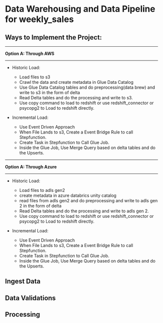 # Data Warehousing and Data Pipeline for weekly_sales

## Ways to Implement the Project:
***
**Option A: Through AWS**
***
- Historic Load:
  - Load files to s3
  - Crawl the data and create metadata in Glue Data Catalog
  - Use Glue Data Catalog tables and do preprocessing(data brew) and write to s3 in the form of delta
  - Read Delta tables and do the processing and write to s3.
  - Use copy command to load to redshift or use redshift_connector or psycopg2 to Load to redshift directly.

- Incremental Load:
  - Use Event Driven Approach
  - When File Lands to s3, Create a Event Bridge Rule to call Stepfunction.
  - Create Task in Stepfunction to Call Glue Job.
  - Inside the Glue Job, Use Merge Query based on delta tables and do the Upserts.


***
**Option A: Through Azure**
***
- Historic Load:
  - Load files to adls gen2
  - create metadata in azure databrics unity catalog
  - read files from adls gen2 and do preprocessing and write to adls gen 2 in the form of delta
  - Read Delta tables and do the processing and write to adls gen 2.
  - Use copy command to load to redshift or use redshift_connector or psycopg2 to Load to redshift directly.

- Incremental Load:
  - Use Event Driven Approach
  - When File Lands to s3, Create a Event Bridge Rule to call Stepfunction.
  - Create Task in Stepfunction to Call Glue Job.
  - Inside the Glue Job, Use Merge Query based on delta tables and do the Upserts.
 

## Ingest Data

## Data Validations

## Processing
